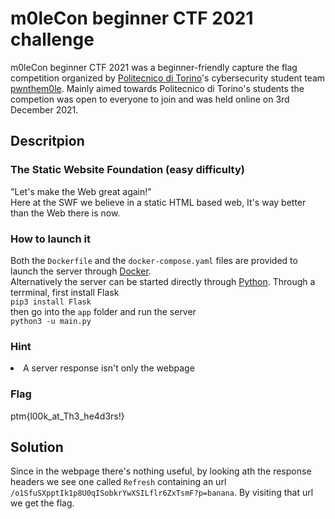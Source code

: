 # m0leCon beginner CTF 2021 challenge

m0leCon beginner CTF 2021 was a beginner-friendly capture the flag competition organized by 
[Politecnico di Torino](https://www.polito.it/)'s cybersecurity student team 
[pwnthem0le](https://pwnthem0le.polito.it/). Mainly aimed towards Politecnico di Torino's students the competion 
was open to everyone to join and was held online on 3rd December 2021.

## Descritpion
### The Static Website Foundation (easy difficulty)
"Let's make the Web great again!"<br>
Here at the SWF we believe in a static HTML based web, It's way better than the Web there is now.

### How to launch it
Both the ```Dockerfile``` and the ```docker-compose.yaml``` files are provided to launch the server through 
[Docker](https://www.docker.com/).<br>
Alternatively the server can be started directly through [Python](https://www.python.org/). Through a terrminal, 
first install Flask<br>
```pip3 install Flask```<br>
then go into the ```app``` folder and run the server<br>
```python3 -u main.py```

### Hint
<li>A server response isn't only the webpage</li>

### Flag
ptm{l00k_at_Th3_he4d3rs!}

## Solution
Since in the webpage there's nothing useful, by looking ath the response headers we see one called ```Refresh``` 
containing an url ```/o1SfuSXpptIk1p8U0qISobkrYwXSILflr6ZxTsmF?p=banana```. By visiting that url we get
the flag.
